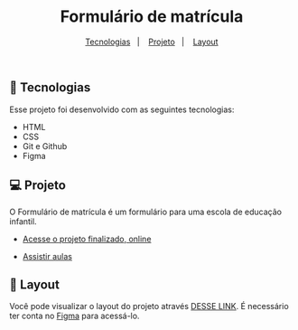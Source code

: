 <h1 align="center"> Formulário de matrícula </h1>

<p align="center">
  <a href="#-tecnologias">Tecnologias</a>&nbsp;&nbsp;&nbsp;|&nbsp;&nbsp;&nbsp;
  <a href="#-projeto">Projeto</a>&nbsp;&nbsp;&nbsp;|&nbsp;&nbsp;&nbsp;
  <a href="#-layout">Layout</a>
</p>

<br>

## 🚀 Tecnologias

Esse projeto foi desenvolvido com as seguintes tecnologias:

- HTML
- CSS
- Git e Github
- Figma

## 💻 Projeto

O Formulário de matrícula é um formulário para uma escola de educação infantil. 

- [Acesse o projeto finalizado, online](https://jonasmaia12.github.io/Formulario-matricula/)

- [Assistir aulas](https://app.rocketseat.com.br/classroom/formularios-2)

## 🔖 Layout

Você pode visualizar o layout do projeto através [DESSE LINK](https://www.figma.com/community/file/1365016793556649696). É necessário ter conta no [Figma](https://figma.com) para acessá-lo.

